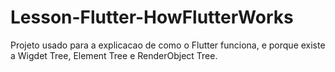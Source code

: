 # Lesson-Flutter-HowFlutterWorks
Projeto usado para a explicacao de como o Flutter funciona, e porque existe a Wigdet Tree, Element Tree e RenderObject Tree.
